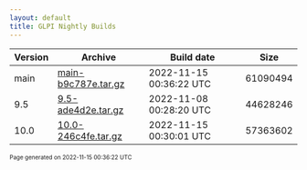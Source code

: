 ```yaml
---
layout: default
title: GLPI Nightly Builds
---
```


Version|Archive|Build date|Size
---|---|---|---
main|[main-b9c787e.tar.gz](main-b9c787e.tar.gz)|2022-11-15 00:36:22 UTC|61090494
9.5|[9.5-ade4d2e.tar.gz](9.5-ade4d2e.tar.gz)|2022-11-08 00:28:20 UTC|44628246
10.0|[10.0-246c4fe.tar.gz](10.0-246c4fe.tar.gz)|2022-11-15 00:30:01 UTC|57363602

<font size="1">Page generated on 2022-11-15 00:36:22 UTC</font>
